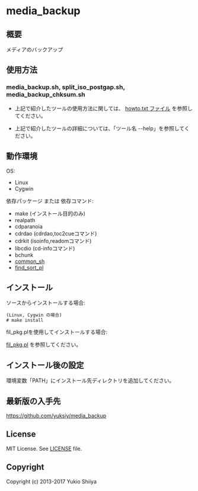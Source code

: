 # media_backup

## 概要

メディアのバックアップ

## 使用方法

### media_backup.sh, split_iso_postgap.sh, media_backup_chksum.sh

* 上記で紹介したツールの使用方法に関しては、
  [howto.txt ファイル](https://github.com/yuksiy/media_backup/blob/master/howto.txt)
  を参照してください。

* 上記で紹介したツールの詳細については、「ツール名 --help」を参照してください。

## 動作環境

OS:

* Linux
* Cygwin

依存パッケージ または 依存コマンド:

* make (インストール目的のみ)
* realpath
* cdparanoia
* cdrdao (cdrdao,toc2cueコマンド)
* cdrkit (isoinfo,readomコマンド)
* libcdio (cd-infoコマンド)
* bchunk
* [common_sh](https://github.com/yuksiy/common_sh)
* [find_sort_pl](https://github.com/yuksiy/find_sort_pl)

## インストール

ソースからインストールする場合:

    (Linux, Cygwin の場合)
    # make install

fil_pkg.plを使用してインストールする場合:

[fil_pkg.pl](https://github.com/yuksiy/fil_tools_pl/blob/master/README.md#fil_pkgpl) を参照してください。

## インストール後の設定

環境変数「PATH」にインストール先ディレクトリを追加してください。

## 最新版の入手先

<https://github.com/yuksiy/media_backup>

## License

MIT License. See [LICENSE](https://github.com/yuksiy/media_backup/blob/master/LICENSE) file.

## Copyright

Copyright (c) 2013-2017 Yukio Shiiya
